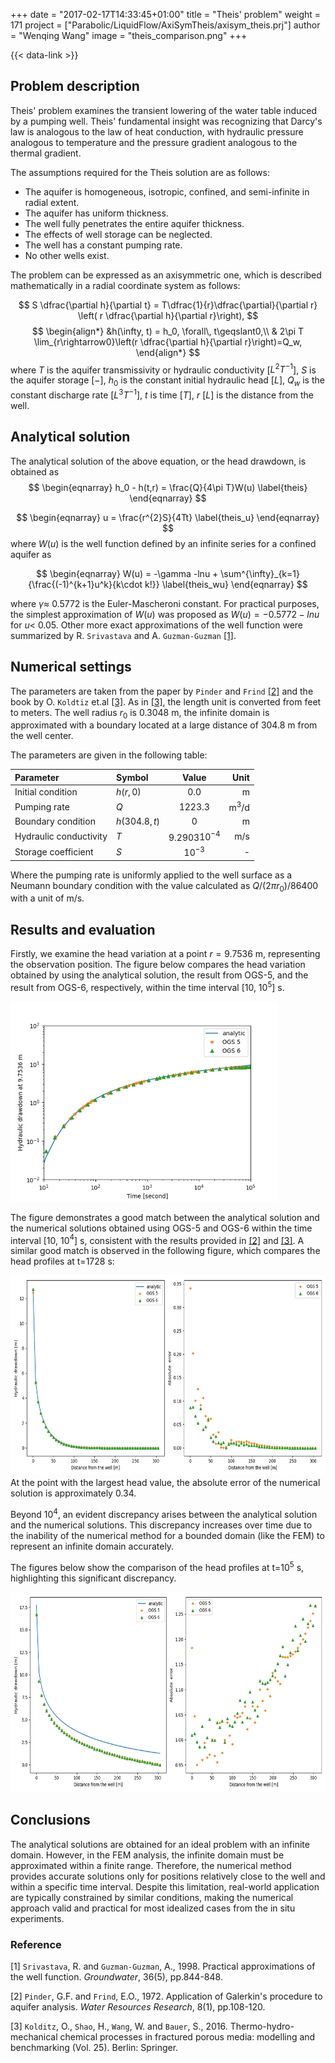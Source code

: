 +++
date = "2017-02-17T14:33:45+01:00"
title = "Theis' problem"
weight = 171
project = ["Parabolic/LiquidFlow/AxiSymTheis/axisym_theis.prj"]
author = "Wenqing Wang"
image = "theis_comparison.png"
+++

{{< data-link >}}

## Problem description

Theis' problem examines the transient lowering of the water table induced by a
 pumping well. Theis' fundamental insight was recognizing that Darcy's law
  is analogous to the law of heat conduction, with hydraulic pressure analogous
   to temperature and the pressure gradient analogous to the thermal gradient.

The assumptions required for the Theis solution are as follows:

- The aquifer is homogeneous, isotropic, confined, and semi-infinite in radial extent.
- The aquifer has uniform thickness.
- The well fully penetrates the entire aquifer thickness.
- The effects of well storage can be neglected.
- The well has a constant pumping rate.
- No other wells exist.

The problem can be expressed as an axisymmetric one, which is described
 mathematically in a radial coordinate system as follows:

$$
S \dfrac{\partial h}{\partial t} = T\dfrac{1}{r}\dfrac{\partial}{\partial r}
   \left( r \dfrac{\partial h}{\partial r}\right),
$$
$$
\begin{align*}
&h(\infty, t) = h_0, \forall\, t\geqslant0,\\
& 2\pi T \lim_{r\rightarrow0}\left(r \dfrac{\partial h}{\partial r}\right)=Q_w,
\end{align*}
$$
where $T$ is the aquifer transmissivity or hydraulic conductivity [$L^{2}T^{-1}$],
 $S$ is the aquifer storage $[-]$,
 $h_0$ is the constant initial hydraulic head $[L]$,
 $Q_w$ is the constant discharge rate [$L^{3}T^{-1}$],
   $t$ is time $[T]$, $r$ $[L]$ is the distance from the well.

## Analytical solution

The analytical solution of the above equation, or the head drawdown, is obtained
 as
$$
\begin{eqnarray}
h_0 - h(t,r) = \frac{Q}{4\pi T}W(u)
\label{theis}
\end{eqnarray}
$$

$$
\begin{eqnarray}
u = \frac{r^{2}S}{4Tt}
\label{theis_u}
\end{eqnarray}
$$
where $W(u)$ is the well function defined by an infinite series for a confined
 aquifer as

<!-- vale off -->
$$
\begin{eqnarray}
W(u) = -\gamma -lnu + \sum^{\infty}_{k=1}{\frac{(-1)^{k+1}u^k}{k\cdot k!}}
\label{theis_wu}
\end{eqnarray}
$$
<!-- vale on -->

where $\gamma\approx$ 0.5772 is the Euler-Mascheroni constant. For practical
 purposes, the simplest approximation of $W(u)$ was proposed as
  $W(u)=-0.5772-lnu$  for $u <$ 0.05. Other more exact approximations of the
  well function were summarized by R. `Srivastava` and A. `Guzman-Guzman` [[1]](#1).

## Numerical settings

The parameters are taken from the paper by `Pinder` and `Frind` [[2]](#2) and
 the book by O. `Koldtiz` et.al [[3]](#3). As in [[3]](#3), the length unit
  is converted from feet to meters.
The well radius $r_0$ is 0.3048 m, the infinite domain is approximated with a
boundary located at a large distance of 304.8 m from the well center.

 The parameters are given in the following table:

| Parameter              | Symbol        |      Value      |    Unit |
| :--------------------- | :------------ | :-------------: | ------: |
| Initial condition      | $h(r,0)$      |       0.0       |       m |
| Pumping rate           | $Q$           |     1223.3      | m$^3$/d |
| Boundary condition     | $h(304.8, t)$ |        0        |       m |
| Hydraulic conductivity | $T$           | 9.2903$10^{-4}$ |     m/s |
| Storage coefficient    | $S$           |    $10^{-3}$    |       - |

Where the pumping rate is uniformly applied to the well surface as a Neumann
 boundary condition with the value calculated as $Q/(2\pi r_0)/86400$
with a unit of m/s.

## Results and evaluation

Firstly, we examine the head variation at a point $r=9.7536$ m, representing the
 observation position. The figure below compares the head variation
  obtained  by using the analytical solution, the result from OGS-5, and
 the result from OGS-6, respectively, within the time interval [10, 10$^5$] s.

<img  src="p_t_at_r9.7536_Theis.png" alt="Head variation"  height="320"/>

The figure demonstrates a good match between the analytical solution and
 the numerical solutions obtained using OGS-5 and OGS-6 within the time interval
 [10, 10$^4$] s, consistent with the results provided in [[2]](#2) and [[3]](#3).
  A similar good match is observed in the following figure, which
 compares the head profiles at t=1728 s:

<img  src="p_profile_at_1728_Theis.png" alt="Head profile at t=1728 s" width="960" height="320"/>
At the point with the largest head value, the absolute error of the numerical
 solution is approximately 0.34.

 Beyond 10$^4$, an evident discrepancy arises between the
  analytical solution and the numerical solutions.
This discrepancy increases over time due to the inability of the numerical method
 for a bounded domain (like the FEM) to represent an infinite domain accurately.

 The figures below show the comparison of the head profiles  at t=10$^5$ s,
   highlighting this significant discrepancy.

<img  src="p_profile_at_100000.0_Theis.png" alt="Head profile at t=1e5 s" width="960" height="320"/>

## Conclusions

<p>The analytical solutions are obtained for an ideal problem with an infinite domain.
 However, in the FEM analysis, the infinite domain must be approximated within a
 finite range. Therefore, the numerical method provides accurate
  solutions only for  positions relatively close to the well and within
   a specific time interval. Despite this limitation, real-world application
    are typically constrained by similar conditions, making the numerical
     approach valid and practical for most idealized cases from the in situ
    experiments.
</p>

### Reference

<a id="1">[1]</a>
`Srivastava`, R. and `Guzman‐Guzman`, A., 1998. Practical approximations of the well
 function. *Groundwater*, 36(5), pp.844-848.

<a id="2">[2]</a>
`Pinder`, G.F. and `Frind`, E.O., 1972. Application of Galerkin's procedure to
  aquifer analysis. *Water Resources Research*, 8(1), pp.108-120.

<a id="3">[3]</a>
`Kolditz`, O., `Shao`, H., `Wang`, W. and `Bauer`, S., 2016. Thermo-hydro-mechanical
 chemical processes in fractured porous media: modelling and benchmarking
  (Vol. 25). Berlin: Springer.
